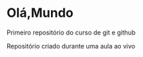 # Olá,Mundo
 Primeiro repositório do curso de git e github

 Repositório criado durante uma aula ao vivo
 
